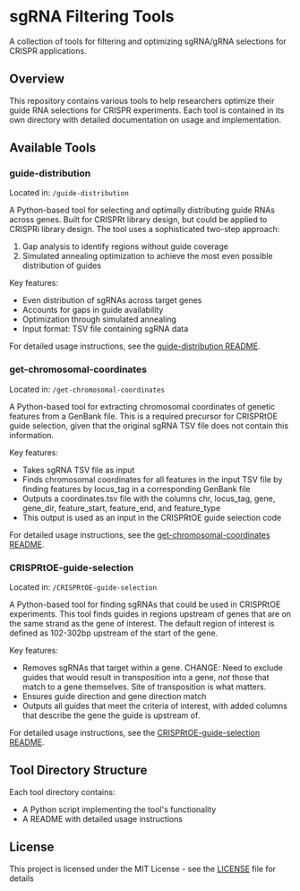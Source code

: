# sgRNA Filtering Tools

A collection of tools for filtering and optimizing sgRNA/gRNA selections for CRISPR applications.

## Overview

This repository contains various tools to help researchers optimize their guide RNA selections for CRISPR experiments. Each tool is contained in its own directory with detailed documentation on usage and implementation.

## Available Tools

### guide-distribution

Located in: `/guide-distribution`

A Python-based tool for selecting and optimally distributing guide RNAs across genes. Built for CRISPRt library design, but could be applied to CRISPRi library design. The tool uses a sophisticated two-step approach:
1. Gap analysis to identify regions without guide coverage
2. Simulated annealing optimization to achieve the most even possible distribution of guides

Key features:
- Even distribution of sgRNAs across target genes
- Accounts for gaps in guide availability
- Optimization through simulated annealing
- Input format: TSV file containing sgRNA data

For detailed usage instructions, see the [guide-distribution README](guide-distribution/README.md).

### get-chromosomal-coordinates

Located in: `/get-chromosomal-coordinates`

A Python-based tool for extracting chromosomal coordinates of genetic features from a GenBank file. This is a required precursor for CRISPRtOE guide selection, given that the original sgRNA TSV file does not contain this information.

Key features:
- Takes sgRNA TSV file as input
- Finds chromosomal coordinates for all features in the input TSV file by finding features by locus_tag in a corresponding GenBank file
- Outputs a coordinates.tsv file with the columns chr, locus_tag, gene, gene_dir, feature_start, feature_end, and feature_type
- This output is used as an input in the CRISPRtOE guide selection code

For detailed usage instructions, see the [get-chromosomal-coordinates README](get-chromosomal-coordinates/README.md).

### CRISPRtOE-guide-selection

Located in: `/CRISPRtOE-guide-selection`

A Python-based tool for finding sgRNAs that could be used in CRISPRtOE experiments. This tool finds guides in regions upstream of genes that are on the same strand as the gene of interest. The default region of interest is defined as 102-302bp upstream of the start of the gene.

Key features:
- Removes sgRNAs that target within a gene. CHANGE: Need to exclude guides that would result in transposition into a gene, _not_ those that match to a gene themselves. Site of transposition is what matters.
- Ensures guide direction and gene direction match
- Outputs all guides that meet the criteria of interest, with added columns that describe the gene the guide is upstream of.


For detailed usage instructions, see the [CRISPRtOE-guide-selection README](CRISPRtOE-guide-selection/README.md).

## Tool Directory Structure

Each tool directory contains:
- A Python script implementing the tool's functionality
- A README with detailed usage instructions

## License

This project is licensed under the MIT License - see the [LICENSE](LICENSE) file for details
